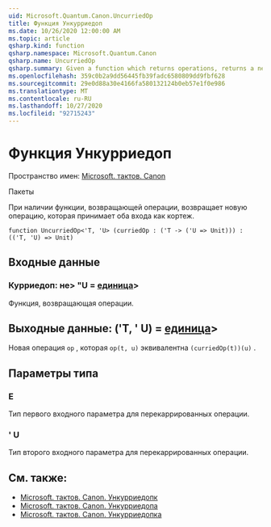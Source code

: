 ```yaml
---
uid: Microsoft.Quantum.Canon.UncurriedOp
title: Функция Ункурриедоп
ms.date: 10/26/2020 12:00:00 AM
ms.topic: article
qsharp.kind: function
qsharp.namespace: Microsoft.Quantum.Canon
qsharp.name: UncurriedOp
qsharp.summary: Given a function which returns operations, returns a new operation which takes both inputs as a tuple.
ms.openlocfilehash: 359c0b2a9dd56445fb39fadc6580809dd9fbf628
ms.sourcegitcommit: 29e0d88a30e4166fa580132124b0eb57e1f0e986
ms.translationtype: MT
ms.contentlocale: ru-RU
ms.lasthandoff: 10/27/2020
ms.locfileid: "92715243"
---
```

# <a name="uncurriedop-function"></a>Функция Ункурриедоп

Пространство имен: [Microsoft. тактов. Canon](xref:Microsoft.Quantum.Canon)

Пакеты [](https://nuget.org/packages/)


При наличии функции, возвращающей операции, возвращает новую операцию, которая принимает оба входа как кортеж.

```qsharp
function UncurriedOp<'T, 'U> (curriedOp : ('T -> ('U => Unit))) : (('T, 'U) => Unit)
```


## <a name="input"></a>Входные данные

### <a name="curriedop--t---u--unit"></a>Курриедоп: не> "U = [единица](xref:microsoft.quantum.lang-ref.unit)> 

Функция, возвращающая операции.



## <a name="output--tu--unit"></a>Выходные данные: ('T, ' U) = [единица](xref:microsoft.quantum.lang-ref.unit)> 

Новая операция `op` , которая `op(t, u)` эквивалентна `(curriedOp(t))(u)` .

## <a name="type-parameters"></a>Параметры типа

### <a name="t"></a>Е

Тип первого входного параметра для перекаррированных операции.
### <a name="u"></a>' U

Тип второго входного параметра для перекаррированных операции.

## <a name="see-also"></a>См. также:

- [Microsoft. тактов. Canon. Ункурриедопк](xref:Microsoft.Quantum.Canon.UncurriedOpC)
- [Microsoft. тактов. Canon. Ункурриедопа](xref:Microsoft.Quantum.Canon.UncurriedOpA)
- [Microsoft. тактов. Canon. Ункурриедопка](xref:Microsoft.Quantum.Canon.UncurriedOpCA)